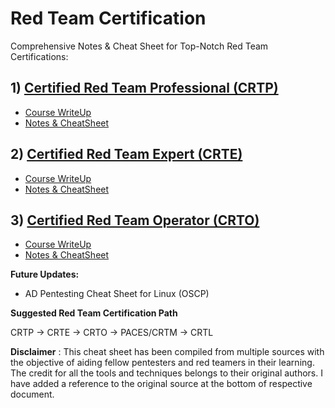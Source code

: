 # Red Team Certification 

Comprehensive Notes & Cheat Sheet for Top-Notch Red Team Certifications:

## 1) [Certified Red Team Professional (CRTP)](https://www.alteredsecurity.com/adlab)

- [Course WriteUp](https://www.organicsecurity.in/2022/08/crtp-by-pentester-academy-detailed.html)
- [Notes & CheatSheet](https://github.com/0xn1k5/Red-Teaming/blob/main/Red%20Team%20Certifications%20-%20Notes%20%26%20Cheat%20Sheets/CRTP%20-%20Notes%20%26%20Cheat%20Sheet.md)

## 2) [Certified Red Team Expert (CRTE)](https://www.alteredsecurity.com/redteamlab)

- [Course WriteUp](https://www.organicsecurity.in/2023/02/crte-by-altered-security-detailed-review.html) 
- [Notes & CheatSheet](https://github.com/0xn1k5/Red-Teaming/blob/main/Red%20Team%20Certifications%20-%20Notes%20%26%20Cheat%20Sheets/CRTE%20-%20Notes%20%26%20Cheat%20Sheet.md)

## 3) [Certified Red Team Operator (CRTO)](https://training.zeropointsecurity.co.uk/courses/red-team-ops)

- [Course WriteUp](https://www.organicsecurity.in/2022/12/crto-red-team-operator-detailed-review.html)
- [Notes & CheatSheet](https://github.com/0xn1k5/Red-Teaming/blob/main/Red%20Team%20Certifications%20-%20Notes%20%26%20Cheat%20Sheets/CRTO%20-%20Notes%20%26%20Cheat%20Sheet.md)

**Future Updates:**

- AD Pentesting Cheat Sheet for Linux (OSCP)

**Suggested Red Team Certification Path**

CRTP -> CRTE -> CRTO -> PACES/CRTM -> CRTL

**Disclaimer** : This cheat sheet has been compiled from multiple sources with the objective of aiding fellow pentesters and red teamers in their learning. The credit for all the tools and techniques belongs to their original authors. I have added a reference to the original source at the bottom of respective document.  

